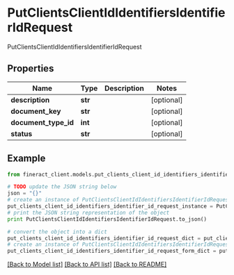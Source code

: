 # PutClientsClientIdIdentifiersIdentifierIdRequest

PutClientsClientIdIdentifiersIdentifierIdRequest

## Properties

Name | Type | Description | Notes
------------ | ------------- | ------------- | -------------
**description** | **str** |  | [optional] 
**document_key** | **str** |  | [optional] 
**document_type_id** | **int** |  | [optional] 
**status** | **str** |  | [optional] 

## Example

```python
from fineract_client.models.put_clients_client_id_identifiers_identifier_id_request import PutClientsClientIdIdentifiersIdentifierIdRequest

# TODO update the JSON string below
json = "{}"
# create an instance of PutClientsClientIdIdentifiersIdentifierIdRequest from a JSON string
put_clients_client_id_identifiers_identifier_id_request_instance = PutClientsClientIdIdentifiersIdentifierIdRequest.from_json(json)
# print the JSON string representation of the object
print PutClientsClientIdIdentifiersIdentifierIdRequest.to_json()

# convert the object into a dict
put_clients_client_id_identifiers_identifier_id_request_dict = put_clients_client_id_identifiers_identifier_id_request_instance.to_dict()
# create an instance of PutClientsClientIdIdentifiersIdentifierIdRequest from a dict
put_clients_client_id_identifiers_identifier_id_request_form_dict = put_clients_client_id_identifiers_identifier_id_request.from_dict(put_clients_client_id_identifiers_identifier_id_request_dict)
```
[[Back to Model list]](../README.md#documentation-for-models) [[Back to API list]](../README.md#documentation-for-api-endpoints) [[Back to README]](../README.md)



